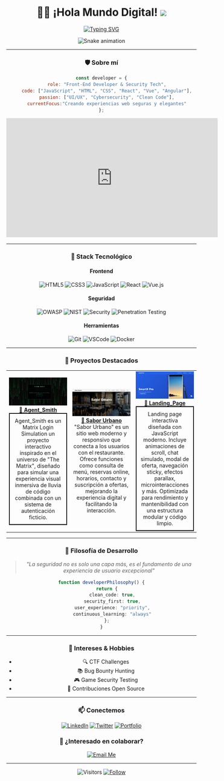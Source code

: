 <div align="center">
  
# 👨‍💻 ¡Hola Mundo Digital! <img src="https://media.giphy.com/media/hvRJCLFzcasrR4ia7z/giphy.gif" width="35">

[![Typing SVG](https://readme-typing-svg.herokuapp.com?font=Fira+Code&pause=1000&color=00C2FF&center=true&vCenter=true&random=false&width=435&lines=Desarrollador+Front-End;Especialista+en+Ciberseguridad;Creando+Interfaces+Seguras+%26+Elegantes)](https://git.io/typing-svg)

![Snake animation](https://github.com/FranJavacisco/FranJavacisco/blob/output/github-contribution-grid-snake.svg)

---


### 🛡️ Sobre mí

```javascript
const developer = {
    role: "Front-End Developer & Security Tech",
    code: ["JavaScript", "HTML", "CSS", "React", "Vue", "Angular"],
    passion: ["UI/UX", "Cybersecurity", "Clean Code"],
    currentFocus:"Creando experiencias web seguras y elegantes"
};
```

<iframe width="560" height="315" src="https://www.youtube.com/embed/ID_DEL_VIDEO" frameborder="0" allowfullscreen></iframe>


---

### 🔧 Stack Tecnológico

<div align="center">

#### Frontend

![HTML5](https://img.shields.io/badge/-HTML5-E34F26?style=for-the-badge&logo=html5&logoColor=white)
![CSS3](https://img.shields.io/badge/-CSS3-1572B6?style=for-the-badge&logo=css3)
![JavaScript](https://img.shields.io/badge/-JavaScript-F7DF1E?style=for-the-badge&logo=javascript&logoColor=black)
![React](https://img.shields.io/badge/-React-61DAFB?style=for-the-badge&logo=react&logoColor=black)
![Vue.js](https://img.shields.io/badge/-Vue.js-4FC08D?style=for-the-badge&logo=react&logoColor=black)

#### Seguridad

![OWASP](https://img.shields.io/badge/-OWASP-000000?style=for-the-badge&logo=owasp&logoColor=white)
![NIST](https://img.shields.io/badge/-NIST-000000?style=for-the-badge&logo=owasp&logoColor=white)
![Security](https://img.shields.io/badge/-Web_Security-CC0000?style=for-the-badge&logo=security&logoColor=white)
![Penetration Testing](https://img.shields.io/badge/-Penetration_Testing-000000?style=for-the-badge&logo=kalilinux&logoColor=white)

#### Herramientas

![Git](https://img.shields.io/badge/-Git-F05032?style=for-the-badge&logo=git&logoColor=white)
![VSCode](https://img.shields.io/badge/-VSCode-007ACC?style=for-the-badge&logo=visual-studio-code&logoColor=white)
![Docker](https://img.shields.io/badge/-Docker-2496ED?style=for-the-badge&logo=docker&logoColor=white)

</div>

---

### 🚀 Proyectos Destacados

<table>
  <tr>
    <td align="center" width="33%">
      <a href="https://franjavacisco.github.io/Agent_Smith/">
        <img src="./assets/Agent_Smith.png" alt="Proyecto 1"/>
        <br />
        <b>🔐 Agent_Smith</b>
      </a>
      <br />
            <div style="border: 2px solid black; padding: 10px;">
            Agent_Smith es un Matrix Login Simulation un proyecto interactivo inspirado en el universo de "The Matrix", diseñado para simular una experiencia visual inmersiva de lluvia de código combinada con un sistema de autenticación ficticio.
                  </div>
    </td>
    <td align="center" width="33%">
      <a href="https://github.com/FranJavacisco/Sabor_Urbano">
        <img src="./assets/Sabor_Urbano.png" alt="Proyecto 2"/>
        <br />
        <b>🥂 Sabor Urbano</b>
      </a>
      <br />
      "Sabor Urbano" es un sitio web moderno y responsivo que conecta a los usuarios con el restaurante. Ofrece funciones como consulta de menú, reservas online, horarios, contacto y suscripción a ofertas, mejorando la experiencia digital y facilitando la interacción.
    </td>
    <td align="center" width="33%">
      <a href="https://franjavacisco.github.io/Landing_Page/">
        <img src="./assets/Landing_Page.png" alt="Proyecto 3"/>
        <br />
        <b>📱 Landing_Page</b>
      </a>
      <br />
      <div style="border: 2px solid black; padding: 10px;">
            Landing page interactiva diseñada con JavaScript moderno. Incluye animaciones de scroll, chat simulado, modal de oferta, navegación sticky, efectos parallax, microinteracciones y más. Optimizada para rendimiento y mantenibilidad con una estructura modular y código limpio.
            </div>
    </td>
  </tr>
</table>

---

### 💭 Filosofía de Desarrollo

> *"La seguridad no es solo una capa más, es el fundamento de una experiencia de usuario excepcional"*

```typescript
function developerPhilosophy() {
    return {
        clean_code: true,
        security_first: true,
        user_experience: "priority",
        continuous_learning: "always"
    };
}
```

---

### 🎯 Intereses & Hobbies

- 🔍 CTF Challenges
- 📚 Bug Bounty Hunting
- 🎮 Game Security Testing
- 🌱 Contribuciones Open Source

---

### 📫 Conectemos

<div align="center">
  
[![LinkedIn](https://img.shields.io/badge/LinkedIn-0077B5?style=for-the-badge&logo=linkedin&logoColor=white)](TU_LINKEDIN)
[![Twitter](https://img.shields.io/badge/Twitter-1DA1F2?style=for-the-badge&logo=twitter&logoColor=white)](TU_TWITTER)
[![Portfolio](https://img.shields.io/badge/Portfolio-000000?style=for-the-badge&logo=netlify&logoColor=white)](TU_PORTFOLIO)

</div>

<div align="center">

### 🤝 ¿Interesado en colaborar?

[![Email Me](https://img.shields.io/badge/Email-D14836?style=for-the-badge&logo=gmail&logoColor=white)](mailto:TU_EMAIL)

</div>

---

<div align="center">
  
![Visitors](https://visitor-badge.laobi.icu/badge?page_id=TU_USUARIO.TU_USUARIO)
[![Follow](https://img.shields.io/github/followers/TU_USUARIO?label=Follow&style=social)](https://github.com/TU_USUARIO)

</div>
